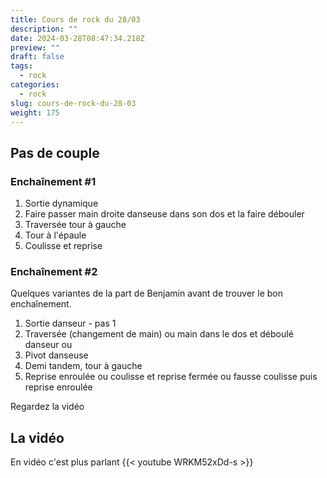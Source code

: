 ```yaml
---
title: Cours de rock du 28/03
description: ""
date: 2024-03-28T08:47:34.218Z
preview: ""
draft: false
tags:
  - rock
categories:
  - rock
slug: cours-de-rock-du-28-03
weight: 175
---
```


## Pas de couple

### Enchaînement #1

1. Sortie dynamique
2. Faire passer main droite danseuse dans son dos et la faire débouler
3. Traversée tour à gauche
4. Tour à l'épaule
5. Coulisse et reprise

### Enchaînement #2 

Quelques variantes de la part de Benjamin avant de trouver le bon enchaînement. 

1. Sortie danseur - pas 1
2. Traversée (changement de main) ou main dans le dos et déboulé danseur ou  
3. Pivot danseuse
4. Demi tandem, tour à gauche
5. Reprise enroulée ou coulisse et reprise fermée ou fausse coulisse puis reprise enroulée

Regardez la vidéo

## La vidéo

En vidéo c'est plus parlant
{{< youtube WRKM52xDd-s >}}
